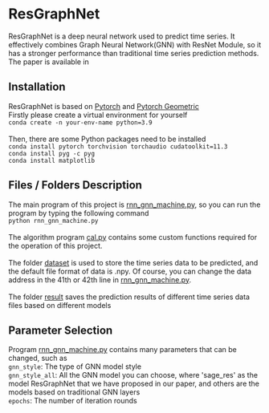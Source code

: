 # ResGraphNet
ResGraphNet is a deep neural network used to predict time series. It effectively combines Graph Neural Network(GNN) with ResNet Module, so it has a stronger performance than traditional time series prediction methods.<br>
The paper is available in <br>

## Installation
ResGraphNet is based on [Pytorch](https://pytorch.org/docs/stable/index.html) and [Pytorch Geometric](https://pytorch-geometric.readthedocs.io/en/latest/index.html)<br>
Firstly please create a virtual environment for yourself<br>
`conda create -n your-env-name python=3.9`<br><br>
Then, there are some Python packages need to be installed<br>
`conda install pytorch torchvision torchaudio cudatoolkit=11.3`<br>
`conda install pyg -c pyg`<br>
`conda install matplotlib`<br>

## Files / Folders Description
The main program of this project is [rnn_gnn_machine.py](https://github.com/czw1296924847/ResGraphNet/blob/main/rnn_gnn_machine.py), so you can run the program by typing the following command<br>
`python rnn_gnn_machine.py`<br><br>
The algorithm program [cal.py](https://github.com/czw1296924847/ResGraphNet/blob/main/func/cal.py) contains some custom functions required for the operation of this project.<br><br>
The folder [dataset](https://github.com/czw1296924847/ResGraphNet/tree/main/datasets) is used to store the time series data to be predicted, and the default file format of data is .npy. Of course, you can change the data address in the 41th or 42th line in [rnn_gnn_machine.py](https://github.com/czw1296924847/ResGraphNet/blob/main/rnn_gnn_machine.py).<br><br>
The folder [result](https://github.com/czw1296924847/ResGraphNet/tree/main/result) saves the prediction results of different time series data files based on different models

## Parameter Selection
Program [rnn_gnn_machine.py](https://github.com/czw1296924847/ResGraphNet/blob/main/rnn_gnn_machine.py) contains many parameters that can be changed, such as<br>
`gnn_style`: The type of GNN model style<br>
`gnn_style_all`: All the GNN model you can choose, where 'sage_res' as the model ResGraphNet that we have proposed in our paper, and others are the models based on traditional GNN layers<br>
`epochs`: The number of iteration rounds<br>

